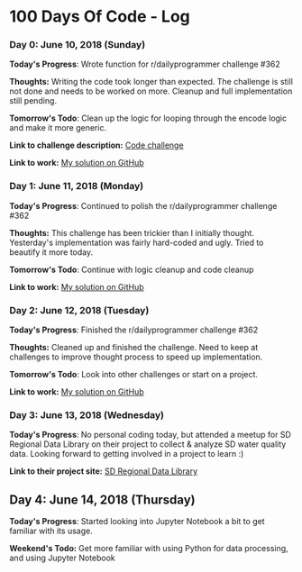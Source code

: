 # 100 Days Of Code - Log

### Day 0: June 10, 2018 (Sunday)

**Today's Progress**: Wrote function for r/dailyprogrammer challenge \#362

**Thoughts:** Writing the code took longer than expected. The challenge is still not done and needs to be worked on more. Cleanup and full implementation still pending.

**Tomorrow's Todo**: Clean up the logic for looping through the encode logic and make it more generic.

**Link to challenge description:** [Code challenge](https://www.reddit.com/r/dailyprogrammer/comments/8n8tog/20180530_challenge_362_intermediate_route/)

**Link to work:** [My solution on GitHub](https://github.com/azaleax/dailyprogrammer-challenges/tree/master/challenge-362-route-cipher)


### Day 1: June 11, 2018 (Monday)

**Today's Progress**: Continued to polish the r/dailyprogrammer challenge \#362

**Thoughts:** This challenge has been trickier than I initially thought. Yesterday's implementation was fairly hard-coded and ugly. Tried to beautify it more today.

**Tomorrow's Todo**: Continue with logic cleanup and code cleanup

**Link to work:** [My solution on GitHub](https://github.com/azaleax/dailyprogrammer-challenges/tree/master/challenge-362-route-cipher)


### Day 2: June 12, 2018 (Tuesday)

**Today's Progress**: Finished the r/dailyprogrammer challenge \#362

**Thoughts:** Cleaned up and finished the challenge. Need to keep at challenges to improve thought process to speed up implementation.

**Tomorrow's Todo**: Look into other challenges or start on a project.

**Link to work:** [My solution on GitHub](https://github.com/azaleax/dailyprogrammer-challenges/tree/master/challenge-362-route-cipher)


### Day 3: June 13, 2018 (Wednesday)

**Today's Progress**: No personal coding today, but attended a meetup for SD Regional Data Library on their project to collect & analyze SD water quality data. Looking forward to getting involved in a project to learn :)

**Link to their project site:** [SD Regional Data Library](https://www.sandiegodata.org/)


## Day 4: June 14, 2018 (Thursday)

**Today's Progress**: Started looking into Jupyter Notebook a bit to get familiar with its usage.

**Weekend's Todo:** Get more familiar with using Python for data processing, and using Jupyter Notebook